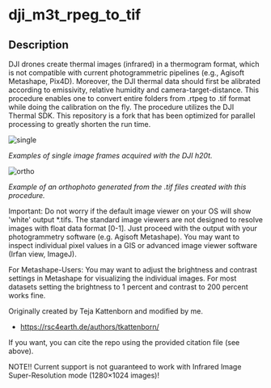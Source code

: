 # dji_m3t_rpeg_to_tif

## Description

DJI drones create thermal images (infrared) in a thermogram format, which is not compatible with current photogrammetric pipelines (e.g., Agisoft Metashape, Pix4D). Moreover, the DJI thermal data should first be alibrated according to emissivity, relative humidity and camera-target-distance. This procedure enables one to convert entire folders from .rtpeg to .tif format while doing the calibration on the fly. The procedure utilizes the DJI Thermal SDK. This repository is a fork that has been optimized for parallel processing to greatly shorten the run time.

![single](https://github.com/tejakattenborn/dji_h20t_rpeg_to_tif/blob/main/single_frames.png)

*Examples of single image frames acquired with the DJI h20t.*

![ortho](https://github.com/tejakattenborn/dji_h20t_rpeg_to_tif/blob/main/ortho.png)

*Example of an orthophoto generated from the .tif files created with this procedure.*

Important: Do not worry if the default image viewer on your OS will show 'white' output *.tifs. The standard image viewers are not designed to resolve images with float data format [0-1]. Just proceed with the output with your photogrammetry software (e.g. Agisoft Metashape). You may want to inspect individual pixel values in a GIS or advanced image viewer software (Irfan view, ImageJ).

For Metashape-Users: You may want to adjust the brightness and contrast settings in Metashape for visualizing the individual images. For most datasets setting the brightness to 1 percent and contrast to 200 percent works fine.

Originally created by Teja Kattenborn and modified by me.
- https://rsc4earth.de/authors/tkattenborn/

If you want, you can cite the repo using the provided citation file (see above).

NOTE!! Current support is not guaranteed to work with Infrared Image Super-Resolution mode (1280×1024 images)! 
